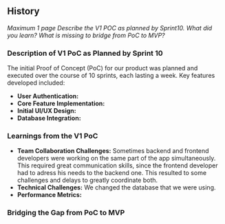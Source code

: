 ## History
*Maximum 1 page*
*Describe the V1 POC as planned by Sprint10.*
*What did you learn?*
*What is missing to bridge from PoC to MVP?*

### Description of V1 PoC as Planned by Sprint 10

The initial Proof of Concept (PoC) for our product was planned and executed over the course of 10 sprints, each lasting a week. Key features developed included:

- **User Authentication:**
- **Core Feature Implementation:**
- **Initial UI/UX Design:**
- **Database Integration:**

### Learnings from the V1 PoC

- **Team Collaboration Challenges:**
Sometimes backend and frontend developers were working on the same part of the app simultaneously. This required great communication skills, since the frontend developer had to adress his needs to the backend one. This resulted to some challenges and delays to greatly coordinate both.
- **Technical Challenges:**
We changed the database that we were using.
- **Performance Metrics:**

### Bridging the Gap from PoC to MVP




